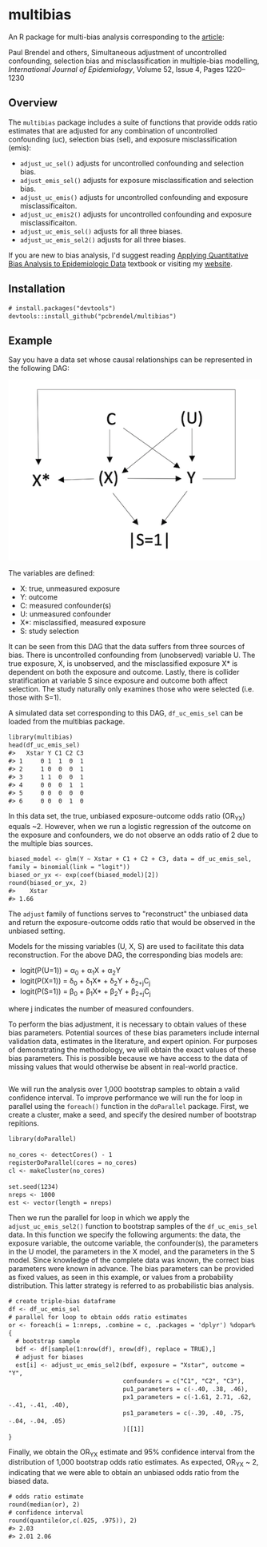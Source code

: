 # multibias
An R package for multi-bias analysis corresponding to the [article](https://doi.org/10.1093/ije/dyad001):

Paul Brendel and others, Simultaneous adjustment of uncontrolled confounding, selection bias and misclassification in multiple-bias modelling, *International Journal of Epidemiology*, Volume 52, Issue 4, Pages 1220–1230

## Overview

The `multibias` package includes a suite of functions that provide odds ratio estimates that are adjusted for any combination of uncontrolled confounding (uc), selection bias (sel), and exposure misclassification (emis):

  - `adjust_uc_sel()` adjusts for uncontrolled confounding and selection bias.
  - `adjust_emis_sel()` adjusts for exposure misclassification and selection bias.
  - `adjust_uc_emis()` adjusts for uncontrolled confounding and exposure misclassificaiton.
  - `adjust_uc_emis2()` adjusts for uncontrolled confounding and exposure misclassificaiton.
  - `adjust_uc_emis_sel()` adjusts for all three biases.
  - `adjust_uc_emis_sel2()` adjusts for all three biases.
 
If you are new to bias analysis, I'd suggest reading [Applying Quantitative Bias Analysis to Epidemiologic Data](https://www.springer.com/us/book/9780387879604) textbook or visiting my [website](https://www.paulbrendel.com/).

## Installation

```{r, eval = FALSE}
# install.packages("devtools")
devtools::install_github("pcbrendel/multibias")
```

## Example

Say you have a data set whose causal relationships can be represented in the following DAG:

![uc_mc_sel_DAG](DAGs/uc_mc_sel_DAG.png)

The variables are defined:
 - X: true, unmeasured exposure
 - Y: outcome
 - C: measured confounder(s)
 - U: unmeasured confounder
 - X*: misclassified, measured exposure
 - S: study selection

It can be seen from this DAG that the data suffers from three sources of bias. There is uncontrolled confounding from (unobserved) variable U. The true exposure, X, is unobserved, and the misclassified exposure X* is dependent on both the exposure and outcome. Lastly, there is collider stratification at variable S since exposure and outcome both affect selection. The study naturally only examines those who were selected (i.e. those with S=1).

A simulated data set corresponding to this DAG, `df_uc_emis_sel` can be loaded from the multibias package. 

```{r, eval = TRUE}
library(multibias)
head(df_uc_emis_sel)
#>   Xstar Y C1 C2 C3
#> 1     0 1  1  0  1
#> 2     1 0  0  0  1
#> 3     1 1  0  0  1
#> 4     0 0  0  1  1
#> 5     0 0  0  0  0
#> 6     0 0  0  1  0
```

In this data set, the true, unbiased exposure-outcome odds ratio (OR<sub>YX</sub>) equals ~2. However, when we run a logistic regression of the outcome on the exposure and confounders, we do not observe an odds ratio of 2 due to the multiple bias sources.

```{r, eval = TRUE}
biased_model <- glm(Y ~ Xstar + C1 + C2 + C3, data = df_uc_emis_sel, family = binomial(link = "logit"))
biased_or_yx <- exp(coef(biased_model)[2])
round(biased_or_yx, 2)
#>    Xstar
#> 1.66
```

The `adjust` family of functions serves to "reconstruct" the unbiased data and return the exposure-outcome odds ratio that would be observed in the unbiased setting.

Models for the missing variables (U, X, S) are used to facilitate this data reconstruction. For the above DAG, the corresponding bias models are:
 - logit(P(U=1)) = &alpha;<sub>0</sub> + &alpha;<sub>1</sub>X + &alpha;<sub>2</sub>Y
 - logit(P(X=1)) = &delta;<sub>0</sub> + &delta;<sub>1</sub>X* + &delta;<sub>2</sub>Y + &delta;<sub>2+j</sub>C<sub>j</sub>
 - logit(P(S=1)) = &beta;<sub>0</sub> + &beta;<sub>1</sub>X* + &beta;<sub>2</sub>Y + &beta;<sub>2+j</sub>C<sub>j</sub>

where j indicates the number of measured confounders. 

To perform the bias adjustment, it is necessary to obtain values of these bias parameters. Potential sources of these bias parameters include internal validation data, estimates in the literature, and expert opinion. For purposes of demonstrating the methodology, we will obtain the exact values of these bias parameters. This is possible because we have access to the data of missing values that would otherwise be absent in real-world practice.

```{r, eval = TRUE}
```

We will run the analysis over 1,000 bootstrap samples to obtain a valid confidence interval. To improve performance we will run the for loop in parallel using the `foreach()` function in the `doParallel` package. First, we create a cluster, make a seed, and specify the desired number of bootstrap repitions.

```{r, eval = TRUE}
library(doParallel)

no_cores <- detectCores() - 1
registerDoParallel(cores = no_cores)
cl <- makeCluster(no_cores)

set.seed(1234)
nreps <- 1000
est <- vector(length = nreps)
```

Then we run the parallel for loop in which we apply the `adjust_uc_emis_sel2()` function to bootstrap samples of the `df_uc_emis_sel` data. In this function we specify the following arguments: the data, the exposure variable, the outcome variable, the confounder(s), the parameters in the U model, the parameters in the X model, and the parameters in the S model. Since knowledge of the complete data was known, the correct bias parameters were known in advance. The bias parameters can be provided as fixed values, as seen in this example, or values from a probability distribution. This latter strategy is referred to as probabilistic bias analysis.

```{r, eval = TRUE}
# create triple-bias dataframe
df <- df_uc_emis_sel
# parallel for loop to obtain odds ratio estimates
or <- foreach(i = 1:nreps, .combine = c, .packages = 'dplyr') %dopar% {
  # bootstrap sample
  bdf <- df[sample(1:nrow(df), nrow(df), replace = TRUE),]
  # adjust for biases
  est[i] <- adjust_uc_emis_sel2(bdf, exposure = "Xstar", outcome = "Y",
                                confounders = c("C1", "C2", "C3"),
                                pu1_parameters = c(-.40, .38, .46),
                                px1_parameters = c(-1.61, 2.71, .62, -.41, -.41, .40), 
                                ps1_parameters = c(-.39, .40, .75, -.04, -.04, .05)
                                )[[1]]
}
```
Finally, we obtain the OR<sub>YX</sub> estimate and 95% confidence interval from the distribution of 1,000 bootstrap odds ratio estimates. As expected, OR<sub>YX</sub> ~ 2, indicating that we were able to obtain an unbiased odds ratio from the biased data.

```{r, eval = TRUE}
# odds ratio estimate
round(median(or), 2)
# confidence interval
round(quantile(or,c(.025, .975)), 2)
#> 2.03
#> 2.01 2.06
```


